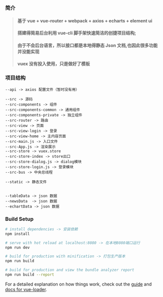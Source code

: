 ### 简介

> #### 基于 vue + vue-router + webpack + axios + echarts + element ui
>
> #### 搭建得简易后台利用 vue-cli 脚手架快速简洁的创捷项目结构;
>
> #### 由于不会后台语言，所以接口都是本地得静态 Json 文档,也因此很多功能并没能实现
>
> #### vuex 没有投入使用，只是做好了模板

### 项目结构

```constructure
--api -> axios 配置文件（暂时没有用）

--src -> 源码
--src-components -> 组件
--src-components-common -> 通用组件
--src-components-private -> 独立组件
--src-router -> 路由
--src-view -> 页面
--src-view-login -> 登录
--src-view-home -> 主内容页面
--src-main.js -> 入口文件
--src-App.js -> 渲染展示
--src-store -> vuex.store
--src-store-index -> store出口
--src-store-dialog.js -> dialog模块
--src-store-login.js -> 登录模块
--src-bus -> 中央总线程

--static -> 静态文件


--tableData -> json 数据
--newsData  -> json 数据
--echartData -> json 数据
```

### Build Setup

```bash
# install dependencies -> 安装依赖
npm install

# serve with hot reload at localhost:8080 -> 在本地8080端口运行
npm run dev

# build for production with minification -> 打包生产版本
npm run build

# build for production and view the bundle analyzer report
npm run build --report
```

For a detailed explanation on how things work, check out the [guide](http://vuejs-templates.github.io/webpack/) and [docs for vue-loader](http://vuejs.github.io/vue-loader).

